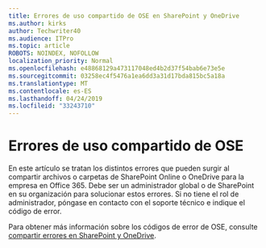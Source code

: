 ```yaml
---
title: Errores de uso compartido de OSE en SharePoint y OneDrive
ms.author: kirks
author: Techwriter40
ms.audience: ITPro
ms.topic: article
ROBOTS: NOINDEX, NOFOLLOW
localization_priority: Normal
ms.openlocfilehash: e48868129a473117048ed4b2d37f54bab6e73e5e
ms.sourcegitcommit: 03258ec4f5476a1ea6dd3a31d17bda815bc5a18a
ms.translationtype: MT
ms.contentlocale: es-ES
ms.lasthandoff: 04/24/2019
ms.locfileid: "33243710"
---
```

# <a name="ose-sharing-errors"></a>Errores de uso compartido de OSE

En este artículo se tratan los distintos errores que pueden surgir al compartir archivos o carpetas de SharePoint Online o OneDrive para la empresa en Office 365. Debe ser un administrador global o de SharePoint en su organización para solucionar estos errores. Si no tiene el rol de administrador, póngase en contacto con el soporte técnico e indique el código de error.

Para obtener más información sobre los códigos de error de OSE, consulte [compartir errores en SharePoint y OneDrive](https://docs.microsoft.com/en-us/sharepoint/sharepoint-onedrive-error-message).
